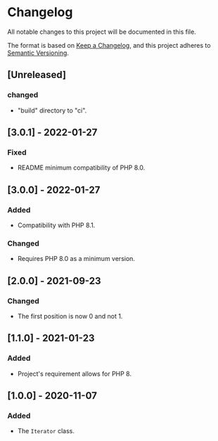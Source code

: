 # Changelog
All notable changes to this project will be documented in this file.

The format is based on [Keep a Changelog](https://keepachangelog.com/en/1.0.0/),
and this project adheres to [Semantic Versioning](https://semver.org/spec/v2.0.0.html).

## [Unreleased]
### changed
- "build" directory to "ci".

## [3.0.1] - 2022-01-27
### Fixed
- README minimum compatibility of PHP 8.0.

## [3.0.0] - 2022-01-27
### Added
- Compatibility with PHP 8.1.

### Changed
- Requires PHP 8.0 as a minimum version.

## [2.0.0] - 2021-09-23
### Changed
- The first position is now 0 and not 1.

## [1.1.0] - 2021-01-23
### Added
- Project's requirement allows for PHP 8.

## [1.0.0] - 2020-11-07
### Added
- The `Iterator` class.

